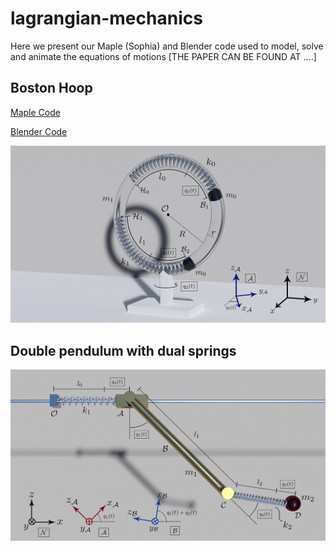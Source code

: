 # lagrangian-mechanics

Here we present our Maple (Sophia) and Blender code used to model, solve and animate the equations of motions 
[THE PAPER CAN BE FOUND AT ....]


## Boston Hoop

[Maple Code](https://github.com/filipstrand/lagrangian-mechanics/blob/master/maple_code/boston_hoop.mpl)

[Blender Code](https://github.com/filipstrand/lagrangian-mechanics/blob/master/blender_code/boston_hoop_blender.py)

![alt tag](https://raw.githubusercontent.com/filipstrand/lagrangian-mechanics/master/images/Boston_hoop.png)



## Double pendulum with dual springs

![alt tag](https://raw.githubusercontent.com/filipstrand/lagrangian-mechanics/master/images/Double_pendulum.png)
